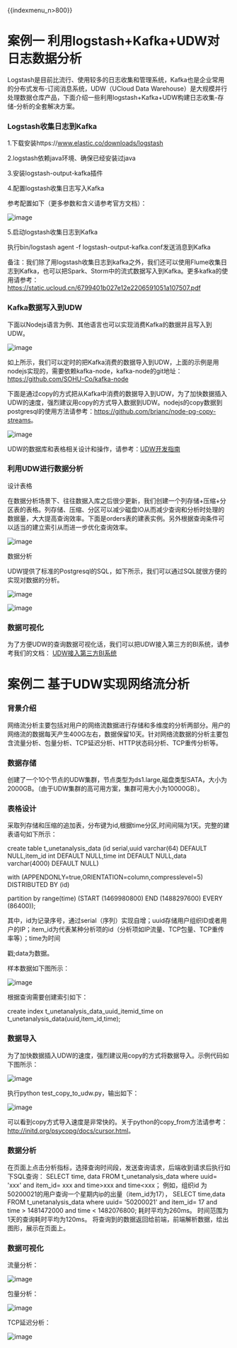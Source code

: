 {{indexmenu_n>800}}

# 案例一 利用logstash+Kafka+UDW对日志数据分析

Logstash是目前比流行、使用较多的日志收集和管理系统，Kafka也是企业常用的分布式发布-订阅消息系统，UDW（UCloud Data
Warehouse）是大规模并行处理数据仓库产品，下面介绍一些利用logstash+Kafka+UDW构建日志收集-存储-分析的全套解决方案。

### Logstash收集日志到Kafka

1.下载安装https://www.elastic.co/downloads/logstash

2.logstash依赖java环境、确保已经安装过java

3.安装logstash-output-kafka插件

4.配置logstash收集日志写入Kafka

参考配置如下（更多参数和含义请参考官方文档）：

![image](/images/case1.1.png)

5.启动logstash收集日志到Kafka

执行bin/logstash agent -f logstash-output-kafka.conf发送消息到Kafka

备注：我们除了用logstash收集日志到kafka之外，我们还可以使用Flume收集日志到Kafka，也可以把Spark、Storm中的流式数据写入到Kafka。更多kafka的使用请参考：
<https://static.ucloud.cn/6799401b027e12e2206591051a107507.pdf>

### Kafka数据写入到UDW

下面以Nodejs语言为例、其他语言也可以实现消费Kafka的数据并且写入到UDW。

![image](/images/case1.2.png)

如上所示，我们可以定时的把Kafka消费的数据导入到UDW，上面的示例是用nodejs实现的，需要依赖kafka-node，kafka-node的git地址：<https://github.com/SOHU-Co/kafka-node>

下面是通过copy的方式把从Kafka中消费的数据导入到UDW，为了加快数据插入UDW的速度，强烈建议用copy的方式导入数据到UDW。nodejs的copy数据到postgresql的使用方法请参考：<https://github.com/brianc/node-pg-copy-streams>。

![image](/images/case1.3.png)

UDW的数据库和表格相关设计和操作，请参考：[UDW开发指南](https://docs.ucloud.cn/analysis/udw/developer)

### 利用UDW进行数据分析

设计表格

在数据分析场景下、往往数据入库之后很少更新，我们创建一个列存储+压缩+分区表的表格。列存储、压缩、分区可以减少磁盘IO从而减少查询和分析时处理的数据量，大大提高查询效率。下面是orders表的建表实例。另外根据查询条件可以适当的建立索引从而进一步优化查询效率。

![image](/images/case1.4.png)

数据分析

UDW提供了标准的Postgresql的SQL，如下所示，我们可以通过SQL就很方便的实现对数据的分析。

![image](/images/case1.5.png)

![image](/images/case1.6.png)

### 数据可视化

为了方便UDW的查询数据可视化话，我们可以把UDW接入第三方的BI系统，请参考我们的文档：
[UDW接入第三方BI系统](https://docs.ucloud.cn/analysis/udw/%E8%BF%9E%E6%8E%A5bi%E7%B3%BB%E7%BB%9F)

# 案例二 基于UDW实现网络流分析

### 背景介绍

网络流分析主要包括对用户的网络流数据进行存储和多维度的分析两部分。用户的网络流的数据每天产生400G左右，数据保留10天。针对网络流数据的分析主要包含流量分析、包量分析、TCP延迟分析、HTTP状态码分析、TCP重传分析等。

### 数据存储

创建了一个10个节点的UDW集群，节点类型为ds1.large,磁盘类型SATA，大小为2000GB。（由于UDW集群的高可用方案，集群可用大小为10000GB）。

### 表格设计

采取列存储和压缩的追加表，分布键为id,根据time分区,时间间隔为1天。完整的建表语句如下所示：

create table t\_unetanalysis\_data (id serial,uuid varchar(64) DEFAULT
NULL,item\_id int DEFAULT NULL,time int DEFAULT NULL,data varchar(4000)
DEFAULT NULL)

with (APPENDONLY=true,ORIENTATION=column,compresslevel=5) DISTRIBUTED BY
(id)

partition by range(time) (START (1469980800) END (1488297600) EVERY
(86400));

其中，id为记录序号，通过serial（序列）实现自增；uuid存储用户组织ID或者用户的IP；item\_id为代表某种分析项的id（分析项如IP流量、TCP包量、TCP重传率等）；time为时间

戳;data为数据。

样本数据如下图所示：

![image](/images/case2.1.png)

根据查询需要创建索引如下：

create index t\_unetanalysis\_data\_uuid\_itemid\_time on
t\_unetanalysis\_data(uuid,item\_id,time);

### 数据导入

为了加快数据插入UDW的速度，强烈建议用copy的方式将数据导入。示例代码如下图所示：

![image](/images/case2.2.png)

执行python test\_copy\_to\_udw.py，输出如下：

![image](/images/case2.3.png)

可以看到copy方式导入速度是非常快的。关于python的copy\_from方法请参考：
<http://initd.org/psycopg/docs/cursor.html>。

### 数据分析

在页面上点击分析指标，选择查询时间段，发送查询请求，后端收到请求后执行如下SQL查询： SELECT time, data FROM
t\_unetanalysis\_data where uuid= 'xxx' and item\_id= xxx and time\>xxx
and time\<xxx； 例如，组织id 为50200021的用户查询一个星期内ip的出量（item\_id为17）， SELECT
time,data FROM t\_unetanalysis\_data where uuid= '50200021' and
item\_id= 17 and time \> 1481472000 and time \< 1482076800; 耗时平均为260ms。
时间范围为1天的查询耗时平均为120ms。 将查询到的数据返回给前端，前端解析数据，绘出图形，展示在页面上。

### 数据可视化

流量分析：

![image](/images/case2.4.png)

包量分析：

![image](/images/case2.5.png)

TCP延迟分析：

![image](/images/case2.6.png)
